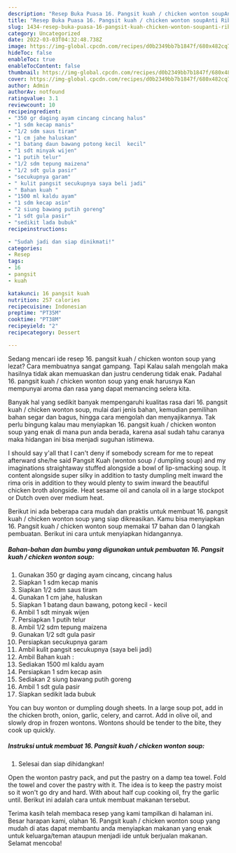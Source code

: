 ```yaml
---
description: "Resep Buka Puasa 16. Pangsit kuah / chicken wonton soupAnti Ribet"
title: "Resep Buka Puasa 16. Pangsit kuah / chicken wonton soupAnti Ribet"
slug: 1434-resep-buka-puasa-16-pangsit-kuah-chicken-wonton-soupanti-ribet
category: Uncategorized
date: 2022-03-03T04:32:48.738Z
image: https://img-global.cpcdn.com/recipes/d0b2349bb7b1847f/680x482cq70/16-pangsit-kuah-chicken-wonton-soup-foto-resep-utama.jpg
hideToc: false
enableToc: true
enableTocContent: false
thumbnail: https://img-global.cpcdn.com/recipes/d0b2349bb7b1847f/680x482cq70/16-pangsit-kuah-chicken-wonton-soup-foto-resep-utama.jpg
cover: https://img-global.cpcdn.com/recipes/d0b2349bb7b1847f/680x482cq70/16-pangsit-kuah-chicken-wonton-soup-foto-resep-utama.jpg
author: Admin
authorAv: notfound
ratingvalue: 3.1
reviewcount: 10
recipeingredient:
- "350 gr daging ayam cincang cincang halus"
- "1 sdm kecap manis"
- "1/2 sdm saus tiram"
- "1 cm jahe haluskan"
- "1 batang daun bawang potong kecil  kecil"
- "1 sdt minyak wijen"
- "1 putih telur"
- "1/2 sdm tepung maizena"
- "1/2 sdt gula pasir"
- "secukupnya garam"
- " kulit pangsit secukupnya saya beli jadi"
- " Bahan kuah "
- "1500 ml kaldu ayam"
- "1 sdm kecap asin"
- "2 siung bawang putih goreng"
- "1 sdt gula pasir"
- "sedikit lada bubuk"
recipeinstructions:

- "Sudah jadi dan siap dinikmati!"
categories:
- Resep
tags:
- 16
- pangsit
- kuah

katakunci: 16 pangsit kuah 
nutrition: 257 calories
recipecuisine: Indonesian
preptime: "PT35M"
cooktime: "PT38M"
recipeyield: "2"
recipecategory: Dessert

---
```



Sedang mencari ide resep 16. pangsit kuah / chicken wonton soup yang lezat? Cara membuatnya sangat gampang. Tapi Kalau salah mengolah maka hasilnya tidak akan memuaskan dan justru cenderung tidak enak. Padahal 16. pangsit kuah / chicken wonton soup yang enak harusnya Kan mempunyai aroma dan rasa yang dapat memancing selera kita.


Banyak hal yang sedikit banyak mempengaruhi kualitas rasa dari 16. pangsit kuah / chicken wonton soup, mulai dari jenis bahan, kemudian pemilihan bahan segar dan bagus, hingga cara mengolah dan menyajikannya. Tak perlu bingung kalau mau menyiapkan 16. pangsit kuah / chicken wonton soup yang enak di mana pun anda berada, karena asal sudah tahu caranya maka hidangan ini bisa menjadi suguhan istimewa.

I should say y&#39;all that I can&#39;t deny if somebody scream for me to repeat afterward she/he said Pangsit Kuah (wonton soup / dumpling soup) and my imaginations straightaway stuffed alongside a bowl of lip-smacking soup. It content alongside super silky in addition to tasty dumpling melt inward the rima oris in addition to they would plenty to swim inward the beautiful chicken broth alongside. Heat sesame oil and canola oil in a large stockpot or Dutch oven over medium heat.


Berikut ini ada beberapa cara mudah dan praktis untuk membuat 16. pangsit kuah / chicken wonton soup yang siap dikreasikan. Kamu bisa menyiapkan 16. Pangsit kuah / chicken wonton soup memakai 17 bahan dan 0 langkah pembuatan. Berikut ini cara untuk menyiapkan hidangannya.

<!--inarticleads1-->

##### Bahan-bahan dan bumbu yang digunakan untuk pembuatan 16. Pangsit kuah / chicken wonton soup:

1. Gunakan 350 gr daging ayam cincang, cincang halus
1. Siapkan 1 sdm kecap manis
1. Siapkan 1/2 sdm saus tiram
1. Gunakan 1 cm jahe, haluskan
1. Siapkan 1 batang daun bawang, potong kecil - kecil
1. Ambil 1 sdt minyak wijen
1. Persiapkan 1 putih telur
1. Ambil 1/2 sdm tepung maizena
1. Gunakan 1/2 sdt gula pasir
1. Persiapkan secukupnya garam
1. Ambil  kulit pangsit secukupnya (saya beli jadi)
1. Ambil  Bahan kuah :
1. Sediakan 1500 ml kaldu ayam
1. Persiapkan 1 sdm kecap asin
1. Sediakan 2 siung bawang putih goreng
1. Ambil 1 sdt gula pasir
1. Siapkan sedikit lada bubuk


You can buy wonton or dumpling dough sheets. In a large soup pot, add in the chicken broth, onion, garlic, celery, and carrot. Add in olive oil, and slowly drop in frozen wontons. Wontons should be tender to the bite, they cook up quickly. 

<!--inarticleads2-->

##### Instruksi untuk membuat 16. Pangsit kuah / chicken wonton soup:


1. Selesai dan siap dihidangkan!

Open the wonton pastry pack, and put the pastry on a damp tea towel. Fold the towel and cover the pastry with it. The idea is to keep the pastry moist so it won&#39;t go dry and hard. With about half cup cooking oil, fry the garlic until. Berikut ini adalah cara untuk membuat makanan tersebut. 

Terima kasih telah membaca resep yang kami tampilkan di halaman ini. Besar harapan kami, olahan 16. Pangsit kuah / chicken wonton soup yang mudah di atas dapat membantu anda menyiapkan makanan yang enak untuk keluarga/teman ataupun menjadi ide untuk berjualan makanan. Selamat mencoba!
